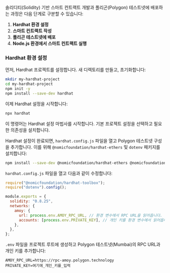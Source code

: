 솔리디티(Solidity) 기반 스마트 컨트랙트 개발과 폴리곤(Polygon) 테스트넷에 배포하는 과정은 다음 단계로 구분할 수 있습니다:

1. **Hardhat 환경 설정**
2. **스마트 컨트랙트 작성**
3. **폴리곤 테스트넷에 배포**
4. **Node.js 환경에서 스마트 컨트랙트 실행**

### Hardhat 환경 설정

먼저, Hardhat 프로젝트를 설정합니다. 새 디렉토리를 만들고, 초기화합니다:

```bash
mkdir my-hardhat-project
cd my-hardhat-project
npm init -y
npm install --save-dev hardhat
```

이제 Hardhat 설정을 시작합니다:

```bash
npx hardhat
```

이 명령어는 Hardhat 설정 마법사를 시작합니다. 기본 프로젝트 설정을 선택하고 필요한 의존성을 설치합니다.

Hardhat 설정이 완료되면, `hardhat.config.js` 파일을 열고 Polygon 테스트넷 구성을 추가합니다. 이를 위해 `@nomicfoundation/hardhat-ethers` 및 `dotenv` 패키지를 설치합니다:

```bash
npm install --save-dev @nomicfoundation/hardhat-ethers @nomicfoundation/hardhat-toolbox ethers dotenv
```

`hardhat.config.js` 파일을 열고 다음과 같이 수정합니다:

```javascript
require("@nomicfoundation/hardhat-toolbox");
require("dotenv").config();

module.exports = {
  solidity: "0.8.25",
  networks: {
    amoy: {
      url: process.env.AMOY_RPC_URL, // 환경 변수에서 RPC URL을 읽어옵니다.
      accounts: [process.env.PRIVATE_KEY], // 개인 키를 환경 변수에서 읽어옵니다.
    },
  },
};
```

`.env` 파일을 프로젝트 루트에 생성하고 Polygon 테스트넷(Mumbai)의 RPC URL과 개인 키를 추가합니다:

```
AMOY_RPC_URL=https://rpc-amoy.polygon.technology
PRIVATE_KEY=여기에_개인_키를_입력
```
